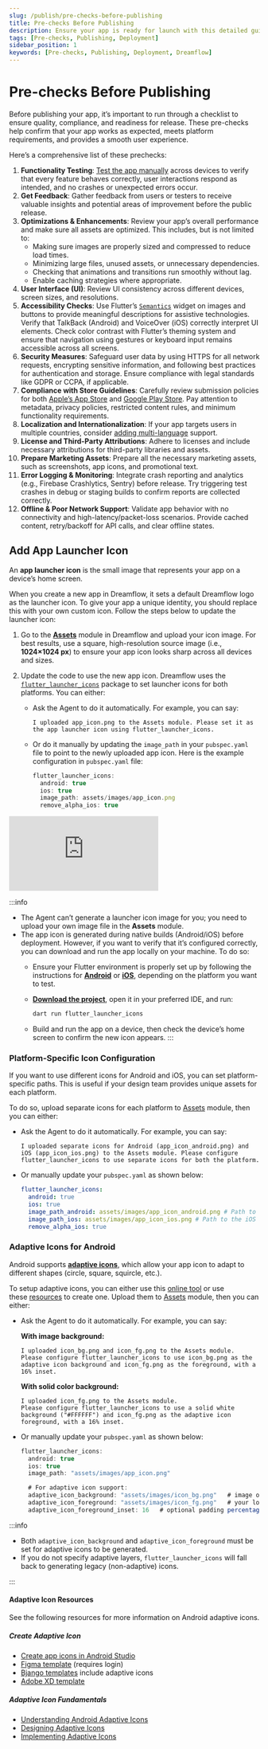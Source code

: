 ```yaml
---
slug: /publish/pre-checks-before-publishing
title: Pre-checks Before Publishing
description: Ensure your app is ready for launch with this detailed guide on essential pre-publishing checks.
tags: [Pre-checks, Publishing, Deployment]
sidebar_position: 1
keywords: [Pre-checks, Publishing, Deployment, Dreamflow]
---
```


# Pre-checks Before Publishing
Before publishing your app, it’s important to run through a checklist to ensure quality, compliance, and readiness for release. These pre-checks help confirm that your app works as expected, meets platform requirements, and provides a smooth user experience.

Here’s a comprehensive list of these prechecks:

1. **Functionality Testing**: [Test the app manually](../test/test-on-mobile-device.md) across devices to verify that every feature behaves correctly, user interactions respond as intended, and no crashes or unexpected errors occur.
2. **Get Feedback**: Gather feedback from users or testers to receive valuable insights and potential areas of improvement before the public release.
3. **Optimizations & Enhancements**: Review your app’s overall performance and make sure all assets are optimized. This includes, but is not limited to:
    - Making sure images are properly sized and compressed to reduce load times.
    - Minimizing large files, unused assets, or unnecessary dependencies.
    - Checking that animations and transitions run smoothly without lag.
    - Enable caching strategies where appropriate.
4. **User Interface (UI)**: Review UI consistency across different devices, screen sizes, and resolutions.
5. **Accessibility Checks**: Use Flutter’s [`Semantics`](https://api.flutter.dev/flutter/widgets/Semantics-class.html) widget on images and buttons to provide meaningful descriptions for assistive technologies. Verify that TalkBack (Android) and VoiceOver (iOS) correctly interpret UI elements. Check color contrast with Flutter’s theming system and ensure that navigation using gestures or keyboard input remains accessible across all screens.
6. **Security Measures**: Safeguard user data by using HTTPS for all network requests, encrypting sensitive information, and following best practices for authentication and storage. Ensure compliance with legal standards like GDPR or CCPA, if applicable.
7. **Compliance with Store Guidelines**: Carefully review submission policies for both [Apple’s App Store](https://developer.apple.com/app-store/review/guidelines/) and [Google Play Store](https://play.google/developer-content-policy/). Pay attention to metadata, privacy policies, restricted content rules, and minimum functionality requirements.
8. **Localization and Internationalization**: If your app targets users in multiple countries, consider [adding multi-language](https://docs.flutter.dev/ui/accessibility-and-internationalization/internationalization) support.
9. **License and Third-Party Attributions**: Adhere to licenses and include necessary attributions for third-party libraries and assets.
10. **Prepare Marketing Assets**: Prepare all the necessary marketing assets, such as screenshots, app icons, and promotional text.
11. **Error Logging & Monitoring**: Integrate crash reporting and analytics (e.g., Firebase Crashlytics, Sentry) before release. Try triggering test crashes in debug or staging builds to confirm reports are collected correctly.
12. **Offline & Poor Network Support**: Validate app behavior with no connectivity and high-latency/packet-loss scenarios. Provide cached content, retry/backoff for API calls, and clear offline states.


## Add App Launcher Icon

An **app launcher icon** is the small image that represents your app on a device’s home screen. 

When you create a new app in Dreamflow, it sets a default Dreamflow logo as the launcher icon. To give your app a unique identity, you should replace this with your own custom icon. Follow the steps below to update the launcher icon:

1. Go to the [**Assets**](../../workspace/modules-panel/assets.md) module in Dreamflow and upload your icon image. For best results, use a square, high-resolution source image (i.e., **1024×1024 px**) to ensure your app icon looks sharp across all devices and sizes.
2. Update the code to use the new app icon. Dreamflow uses the [`flutter_launcher_icons`](https://pub.dev/packages/flutter_launcher_icons) package to set launcher icons for both platforms. You can either:

    - Ask the Agent to do it automatically. For example, you can say:
      ```text
      I uploaded app_icon.png to the Assets module. Please set it as the app launcher icon using flutter_launcher_icons.
    - Or do it manually by updating the `image_path` in your `pubspec.yaml` file to point to the newly uploaded app icon. Here is the example configuration in `pubspec.yaml` file:

      ```jsx
      flutter_launcher_icons:
        android: true
        ios: true
        image_path: assets/images/app_icon.png
        remove_alpha_ios: true
      ```

<div style={{
    position: 'relative',
    paddingBottom: 'calc(52.67989417989418% + 41px)', // Keeps the aspect ratio and additional padding
    height: 0,
    width: '100%'}}>
    <iframe 
        src="https://demo.arcade.software/xzNj2YwPUvpxlrNQCv1r?embed&show_copy_link=true"
        title=""
        style={{
            position: 'absolute',
            top: 0,
            left: 0,
            width: '100%',
            height: '100%',
            colorScheme: 'light'
        }}
        frameborder="0"
        loading="lazy"
        webkitAllowFullScreen
        mozAllowFullScreen
        allowFullScreen
        allow="clipboard-write">
    </iframe>
</div>
<p></p>

:::info

- The Agent can’t generate a launcher icon image for you; you need to upload your own image file in the **Assets** module.
- The app icon is generated during native builds (Android/iOS) before deployment. However, if you want to verify that it’s configured correctly, you can download and run the app locally on your machine. To do so:
    - Ensure your Flutter environment is properly set up by following the instructions for [**Android**](../test/test-on-mobile-device.md#android-setup) or [**iOS**](../test/test-on-mobile-device.md#ios-setup), depending on the platform you want to test.
    - [**Download the project**](../test/test-on-mobile-device.md#download-code-and-run), open it in your preferred IDE, and run:
        
        ```jsx
        dart run flutter_launcher_icons
        ```
        
    - Build and run the app on a device, then check the device’s home screen to confirm the new icon appears.
:::

### Platform-Specific Icon Configuration

If you want to use different icons for Android and iOS, you can set platform-specific paths. This is useful if your design team provides unique assets for each platform.

To do so, upload separate icons for each platform to [Assets](../../workspace/modules-panel/assets.md) module, then you can either:

- Ask the Agent to do it automatically. For example, you can say:

  ```text
  I uploaded separate icons for Android (app_icon_android.png) and iOS (app_icon_ios.png) to the Assets module. Please configure flutter_launcher_icons to use separate icons for both the platform.
  ```

- Or manually update your `pubspec.yaml` as shown below:

  ```yaml
  flutter_launcher_icons:
    android: true
    ios: true
    image_path_android: assets/images/app_icon_android.png # Path to the Android app icon.
    image_path_ios: assets/images/app_icon_ios.png # Path to the iOS app icon.
    remove_alpha_ios: true

  ```

### Adaptive Icons for Android

Android supports [**adaptive icons**](https://developer.android.com/develop/ui/views/launch/icon_design_adaptive#design-adaptive-icons), which allow your app icon to adapt to different shapes (circle, square, squircle, etc.). 

To setup adaptive icons, you can either use this [online tool](https://icon.kitchen/) or use these [resources](https://docs.flutterflow.io/resources/projects/settings/general-settings#create-adaptive-icon) to create one. Upload them to [Assets](../../workspace/modules-panel/assets.md) module, then you can either:

- Ask the Agent to do it automatically. For example, you can say:

    **With image background:**
    ```
    I uploaded icon_bg.png and icon_fg.png to the Assets module.
    Please configure flutter_launcher_icons to use icon_bg.png as the adaptive icon background and icon_fg.png as the foreground, with a 16% inset.
    ```

    **With solid color background:**
    ```
    I uploaded icon_fg.png to the Assets module.
    Please configure flutter_launcher_icons to use a solid white background ("#FFFFFF") and icon_fg.png as the adaptive icon foreground, with a 16% inset.
    ```

- Or manually update your `pubspec.yaml` as shown below:

  ```jsx
  flutter_launcher_icons:
    android: true
    ios: true
    image_path: "assets/images/app_icon.png"

    # For adaptive icon support:
    adaptive_icon_background: "assets/images/icon_bg.png"   # image or solid color ("#FFFFFF")
    adaptive_icon_foreground: "assets/images/icon_fg.png"   # your logo / symbol image
    adaptive_icon_foreground_inset: 16   # optional padding percentage (default is 16)

  ```

:::info

- Both `adaptive_icon_background` and `adaptive_icon_foreground` must be set for adaptive icons to be generated.
- If you do not specify adaptive layers, `flutter_launcher_icons` will fall back to generating legacy (non-adaptive) icons.

:::


#### Adaptive Icon Resources

See the following resources for more information on Android adaptive icons.

##### Create Adaptive Icon

- [Create app icons in Android Studio](https://developer.android.com/studio/write/create-app-icons#create-adaptive)
- [Figma template](https://material.uplabs.com/posts/adaptive-icon-sticker-sheet) (requires login)
- [Bjango templates](https://github.com/bjango/Bjango-Templates) include adaptive icons
- [Adobe XD template](https://github.com/faizmalkani/adaptive-icon-template-xd)

##### Adaptive Icon Fundamentals

- [Understanding Android Adaptive Icons](https://medium.com/google-design/understanding-android-adaptive-icons-cee8a9de93e2)
- [Designing Adaptive Icons](https://medium.com/google-design/designing-adaptive-icons-515af294c783)
- [Implementing Adaptive Icons](https://medium.com/google-developers/implementing-adaptive-icons-1e4d1795470e)

